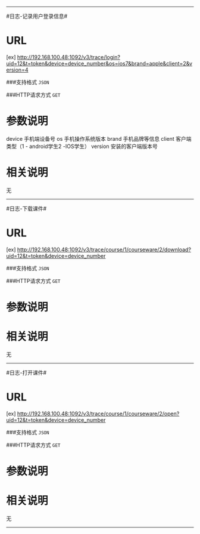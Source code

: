 ******



#日志-记录用户登录信息#

URL
====
[ex] http://192.168.100.48:1092/v3/trace/login?uid=12&t=token&device=device_number&os=ios7&brand=apple&client=2&version=4

###支持格式 `JSON`

###HTTP请求方式 `GET`

参数说明
====
device 手机端设备号
os 手机操作系统版本
brand 手机品牌等信息
client 客户端类型（1 - android学生2 -IOS学生）
version 安装的客户端版本号


相关说明
===
无

******

#日志-下载课件#

URL
====
[ex] http://192.168.100.48:1092/v3/trace/course/1/courseware/2/download?uid=12&t=token&device=device_number

###支持格式 `JSON`

###HTTP请求方式 `GET`

参数说明
====

相关说明
===
无


******
#日志-打开课件#


URL
====
[ex] http://192.168.100.48:1092/v3/trace/course/1/courseware/2/open?uid=12&t=token&device=device_number

###支持格式 `JSON`

###HTTP请求方式 `GET`

参数说明
====

相关说明
===
无

******





